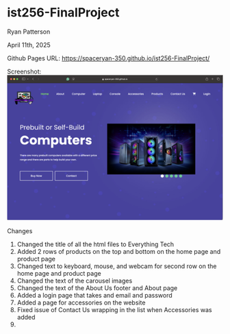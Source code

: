 # ist256-FinalProject

Ryan Patterson

April 11th, 2025

Github Pages URL: https://spaceryan-350.github.io/ist256-FinalProject/

Screenshot:
![plot](FinalProject.png)

Changes

1. Changed the title of all the html files to Everything Tech
2. Added 2 rows of products on the top and bottom on the home page and product page
3. Changed text to keyboard, mouse, and webcam for second row on the home page and product page
4. Changed the text of the carousel images
5. Changed the text of the About Us footer and About page
6. Added a login page that takes and email and password
7. Added a page for accessories on the website
8. Fixed issue of Contact Us wrapping in the list when Accessories was added
9. 
